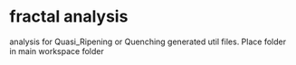 # fractal analysis
analysis for Quasi_Ripening or Quenching generated util files. Place folder in main workspace folder